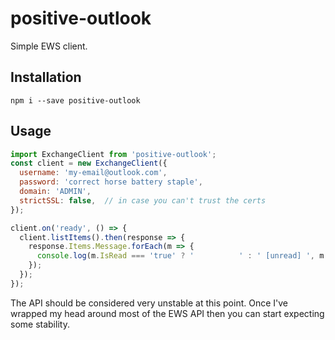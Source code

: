 # positive-outlook

Simple EWS client.

## Installation

```
npm i --save positive-outlook
```

## Usage

```js
import ExchangeClient from 'positive-outlook';
const client = new ExchangeClient({
  username: 'my-email@outlook.com',
  password: 'correct horse battery staple',
  domain: 'ADMIN',
  strictSSL: false,  // in case you can't trust the certs
});

client.on('ready', () => {
  client.listItems().then(response => {
    response.Items.Message.forEach(m => {
      console.log(m.IsRead === 'true' ? '          ' : ' [unread] ', m.Subject);
    });
  });
});
```

The API should be considered very unstable at this point. Once I've wrapped my head around most of the EWS API then you can start expecting some stability.
